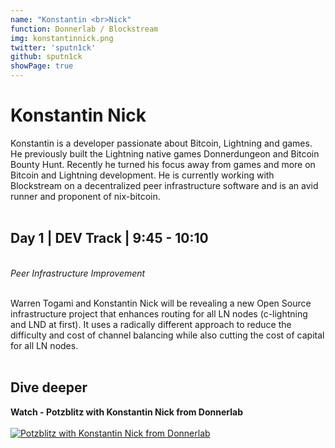 ```yaml
---
name: "Konstantin <br>Nick"
function: Donnerlab / Blockstream
img: konstantinnick.png
twitter: 'sputn1ck'
github: sputn1ck
showPage: true
---
```


# Konstantin Nick
 
Konstantin is a developer passionate about Bitcoin, Lightning and games. He previously built the Lightning native games Donnerdungeon and Bitcoin Bounty Hunt. Recently he turned his focus away from games and more on Bitcoin and Lightning development. He is currently working with Blockstream on a decentralized peer infrastructure software and is an avid runner and proponent of nix-bitcoin.
<br><br>

## Day 1 | DEV Track | 9:45 - 10:10
<br>
<i>Peer Infrastructure Improvement</i><br><br>

Warren Togami and Konstantin Nick will be revealing a new Open Source infrastructure project that enhances routing for all LN nodes (c-lightning and LND at first). It uses a radically different approach to reduce the difficulty and cost of channel balancing while also cutting the cost of capital for all LN nodes.
<br><br>

## Dive deeper


<div class="grid grid-cols-1 md:grid-cols-2 gap-5">
<div class="p-3 my-2">

**Watch - Potzblitz with Konstantin Nick from Donnerlab** <br><br>
[ ![Potzblitz with Konstantin Nick from Donnerlab](/2021/content/konstantin_potzblitz.png)](https://www.youtube.com/watch?v=NPTvCVjUxPo/)
</div>

</div>

<br>




